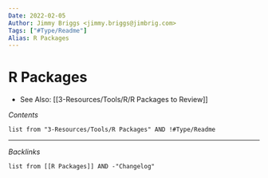 ```yaml
---
Date: 2022-02-05
Author: Jimmy Briggs <jimmy.briggs@jimbrig.com>
Tags: ["#Type/Readme"]
Alias: R Packages
---
```


# R Packages

- See Also: [[3-Resources/Tools/R/R Packages to Review]]

*Contents*

```dataview
list from "3-Resources/Tools/R Packages" AND !#Type/Readme
```

***

*Backlinks*

```dataview
list from [[R Packages]] AND -"Changelog"
```